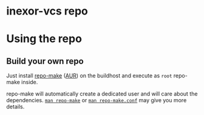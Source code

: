 # inexor-vcs repo 

# Using the repo
## Build your own repo
Just install [repo-make](http://repo-make.tuxfamily.org/) ([AUR](https://aur.archlinux.org/packages/repo-make/)) on the buildhost and execute as `root` repo-make inside.

repo-make will automatically create a dedicated user and will care about the dependencies. [`man repo-make`](http://repo-make.tuxfamily.org/repo-make.1.html) or [`man repo-make.conf`](http://repo-make.tuxfamily.org/repo-make.conf.5.html) may give you more details.
